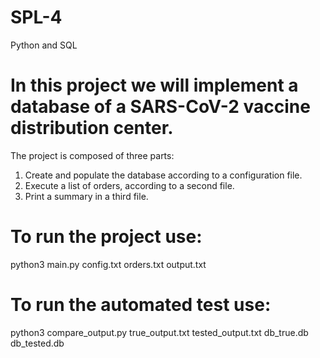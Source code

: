 # SPL-4
Python and SQL

# In this project we will implement a database of a SARS-CoV-2 vaccine distribution center.

The project is composed of three parts:

1. Create and populate the database according to a configuration file.
2. Execute a list of orders, according to a second file.
3. Print a summary in a third file.

# To run the project use:

python3 main.py config.txt orders.txt output.txt

# To run the automated test use:

python3 compare_output.py true_output.txt tested_output.txt db_true.db db_tested.db
